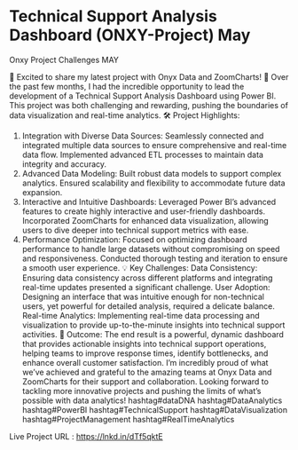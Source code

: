 # Technical Support Analysis Dashboard (ONXY-Project) May
Onxy Project Challenges MAY

🚀 Excited to share my latest project with Onyx Data and ZoomCharts! 🚀
Over the past few months, I had the incredible opportunity to lead the development of a Technical Support Analysis Dashboard using Power BI. This project was both challenging and rewarding, pushing the boundaries of data visualization and real-time analytics.
🛠️ Project Highlights:
1. Integration with Diverse Data Sources:
Seamlessly connected and integrated multiple data sources to ensure comprehensive and real-time data flow.
Implemented advanced ETL processes to maintain data integrity and accuracy.
2. Advanced Data Modeling:
Built robust data models to support complex analytics.
Ensured scalability and flexibility to accommodate future data expansion.
3. Interactive and Intuitive Dashboards:
Leveraged Power BI’s advanced features to create highly interactive and user-friendly dashboards.
Incorporated ZoomCharts for enhanced data visualization, allowing users to dive deeper into technical support metrics with ease.
4. Performance Optimization:
Focused on optimizing dashboard performance to handle large datasets without compromising on speed and responsiveness.
Conducted thorough testing and iteration to ensure a smooth user experience.
💡 Key Challenges:
Data Consistency:
Ensuring data consistency across different platforms and integrating real-time updates presented a significant challenge.
User Adoption:
Designing an interface that was intuitive enough for non-technical users, yet powerful for detailed analysis, required a delicate balance.
Real-time Analytics:
Implementing real-time data processing and visualization to provide up-to-the-minute insights into technical support activities.
🌟 Outcome:
The end result is a powerful, dynamic dashboard that provides actionable insights into technical support operations, helping teams to improve response times, identify bottlenecks, and enhance overall customer satisfaction.
I’m incredibly proud of what we’ve achieved and grateful to the amazing teams at Onyx Data and ZoomCharts for their support and collaboration.
Looking forward to tackling more innovative projects and pushing the limits of what’s possible with data analytics!
hashtag#dataDNA hashtag#DataAnalytics hashtag#PowerBI hashtag#TechnicalSupport hashtag#DataVisualization hashtag#ProjectManagement hashtag#RealTimeAnalytics 

Live Project URL : https://lnkd.in/dTf5qktE

